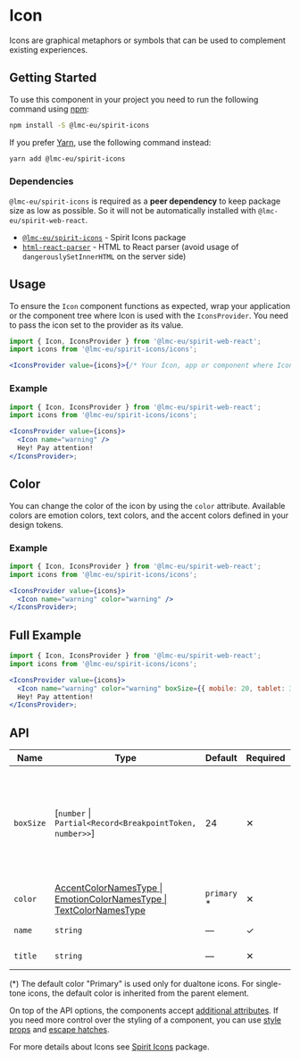 # Icon

Icons are graphical metaphors or symbols that can be used to complement existing experiences.

## Getting Started

To use this component in your project you need to run the following command using [npm][npm]:

```bash
npm install -S @lmc-eu/spirit-icons
```

If you prefer [Yarn][yarn], use the following command instead:

```bash
yarn add @lmc-eu/spirit-icons
```

### Dependencies

`@lmc-eu/spirit-icons` is required as a **peer dependency** to keep package size as low as possible.
So it will not be automatically installed with `@lmc-eu/spirit-web-react`.

- [`@lmc-eu/spirit-icons`][icons-package] - Spirit Icons package
- [`html-react-parser`][html-react-parser-package] - HTML to React parser (avoid usage of `dangerouslySetInnerHTML` on the server side)

## Usage

To ensure the `Icon` component functions as expected, wrap your application or the component tree where Icon is used with the `IconsProvider`.
You need to pass the icon set to the provider as its value.

```jsx
import { Icon, IconsProvider } from '@lmc-eu/spirit-web-react';
import icons from '@lmc-eu/spirit-icons/icons';

<IconsProvider value={icons}>{/* Your Icon, app or component where Icon is used */}</IconsProvider>;
```

### Example

```jsx
import { Icon, IconsProvider } from '@lmc-eu/spirit-web-react';
import icons from '@lmc-eu/spirit-icons/icons';

<IconsProvider value={icons}>
  <Icon name="warning" />
  Hey! Pay attention!
</IconsProvider>;
```

## Color

You can change the color of the icon by using the `color` attribute.
Available colors are emotion colors, text colors, and the accent colors defined in your design tokens.

### Example

```jsx
import { Icon, IconsProvider } from '@lmc-eu/spirit-web-react';
import icons from '@lmc-eu/spirit-icons/icons';

<IconsProvider value={icons}>
  <Icon name="warning" color="warning" />
</IconsProvider>;
```

## Full Example

```jsx
import { Icon, IconsProvider } from '@lmc-eu/spirit-web-react';
import icons from '@lmc-eu/spirit-icons/icons';

<IconsProvider value={icons}>
  <Icon name="warning" color="warning" boxSize={{ mobile: 20, tablet: 30, desktop: 40 }} title="Icon Title" />
  Hey! Pay attention!
</IconsProvider>;
```

## API

| Name      | Type                                                                                          | Default      | Required | Description                                                                                           |
| --------- | --------------------------------------------------------------------------------------------- | ------------ | -------- | ----------------------------------------------------------------------------------------------------- |
| `boxSize` | \[`number` \| `Partial<Record<BreakpointToken, number>>`]                                     | 24           | ✕        | Size of the icon, use object to set responsive values, e.g. `{ mobile: 20, tablet: 30, desktop: 40 }` |
| `color`   | [AccentColorNamesType \| EmotionColorNamesType \| TextColorNamesType][readme-generated-types] | `primary` \* | ✕        | Color of the dualtone icon                                                                            |
| `name`    | `string`                                                                                      | —            | ✓        | Name of the icon                                                                                      |
| `title`   | `string`                                                                                      | —            | ✕        | Title of the icon                                                                                     |

(\*) The default color "Primary" is used only for dualtone icons. For single-tone icons, the default color is inherited from the parent element.

On top of the API options, the components accept [additional attributes][readme-additional-attributes].
If you need more control over the styling of a component, you can use [style props][readme-style-props]
and [escape hatches][readme-escape-hatches].

For more details about Icons see [Spirit Icons][spirit-icons] package.

[html-react-parser-package]: https://www.npmjs.com/package/html-react-parser
[icons-package]: https://github.com/lmc-eu/spirit-design-system/tree/main/packages/icons
[npm]: https://www.npmjs.com/
[readme-additional-attributes]: https://github.com/lmc-eu/spirit-design-system/blob/main/packages/web-react/README.md#additional-attributes
[readme-escape-hatches]: https://github.com/lmc-eu/spirit-design-system/blob/main/packages/web-react/README.md#escape-hatches
[readme-generated-types]: https://github.com/lmc-eu/spirit-design-system/blob/main/packages/web-react/README.md#types-generated-from-design-tokens
[readme-style-props]: https://github.com/lmc-eu/spirit-design-system/blob/main/packages/web-react/README.md#style-props
[spirit-icons]: https://github.com/lmc-eu/spirit-design-system/blob/main/packages/icons/README.md
[yarn]: https://yarnpkg.com/
